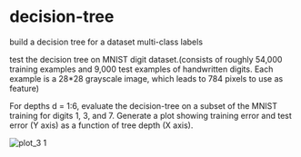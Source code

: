 # decision-tree
build a decision tree for a dataset multi-class labels


test the decision tree on MNIST digit dataset.(consists of roughly 54,000 training examples and 9,000
test examples of handwritten digits. Each example is a 28*28 grayscale image, which leads to 784 pixels
to use as feature)

For depths d = 1:6, evaluate the decision-tree on a subset of the MNIST training for digits
1, 3, and 7. Generate a plot showing training error and test error (Y axis) as a function of tree depth (X axis).


![plot_3 1](https://cloud.githubusercontent.com/assets/8493530/10002146/7ffb8fc6-6073-11e5-8fbd-9a01c51f88fb.jpg)

